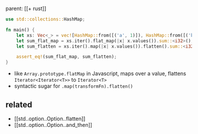 parent: [[+ rust]]

```rust
use std::collections::HashMap;

fn main() {
    let xs: Vec<_> = vec![HashMap::from([('a', 1)]), HashMap::from([('b', 2)])];
    let sum_flat_map = xs.iter().flat_map(|x| x.values()).sum::<i32>();
    let sum_flatten = xs.iter().map(|x| x.values()).flatten().sum::<i32>();

    assert_eq!(sum_flat_map, sum_flatten);
}
```

- like `Array.prototype.flatMap` in Javascript, maps over a value, flattens
  `Iterator<Iterator<T>>` to `Iterator<T>`
- syntactic sugar for `.map(transformFn).flatten()`

## related

- [[std..option..Option..flatten]]
- [[std..option..Option..and_then]]
